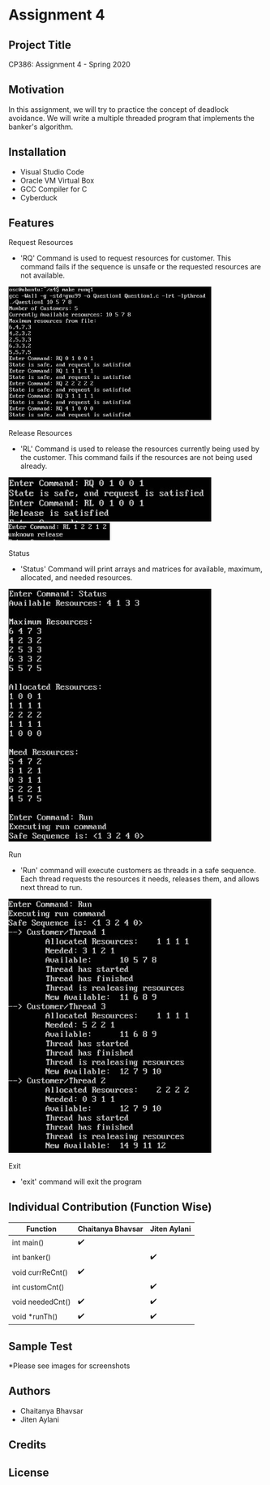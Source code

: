 # Assignment 4

## Project Title

CP386: Assignment 4 - Spring 2020

## Motivation

In this assignment, we will try to practice the concept of deadlock avoidance. We will write a multiple threaded program that implements the banker's algorithm. 

## Installation 

- Visual Studio Code
- Oracle VM Virtual Box
- GCC Compiler for C
- Cyberduck

## Features

Request Resources
- 'RQ' Command is used to request resources for customer. This command fails if the sequence is unsafe or the requested resources are not available.
<img src="./images/pic1.jpg/" width=400>

Release Resources
- 'RL' Command is used to release the resources currently being used by the customer. This command fails if the resources are not being used already.
<img src="./images/pic5.jpg/" width=400>
<img src="./images/Pic6.jpg/" width =200>

Status
- 'Status' Command will print arrays and matrices for available, maximum, allocated, and needed resources.
<img src="./images/pic2.jpg/" width=400>

Run
- 'Run' command will execute customers as threads in a safe sequence. Each thread requests the resources it needs, releases them, and allows next thread to run.
<img src="./images/pic3.jpg/" width=400>

Exit
- 'exit' command will exit the program

## Individual Contribution (Function Wise)

| Function | Chaitanya Bhavsar | Jiten Aylani | 
| ------------- | ------------- | ------------- |
| int main() |✔️ |  |
| int banker() |  | ✔️ |
| void currReCnt() |✔️ |  |
| int customCnt() |  | ✔️ |
| void neededCnt() |✔️| ✔️ |
| void *runTh() | ✔️ | ✔️ |


## Sample Test
*Please see images for screenshots

## Authors
- Chaitanya Bhavsar 
- Jiten Aylani

## Credits

## License 


